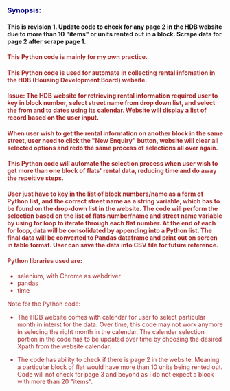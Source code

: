 ### <font color = 'navy'> Synopsis:</font>
#### This is revision 1. Update code to check for any page 2 in the HDB website due to more than 10 "items" or units rented out in a block. Scrape data for page 2 after scrape page 1. 
#### <font color = 'brown'> This Python code is mainly for my own practice. </font>
#### <font color = 'brown'> This Python code is used for automate in collecting rental infomation in the HDB (Housing Development Board) website.</font>

#### <font color = 'brown'>Issue: The HDB website for retrieving rental information required user to key in block number, select street name from drop down list, and select the from and to dates using its calendar. Website will display a list of record based on the user input.</font>

#### <font color = 'brown'>When user wish to get the rental information on another block in the same street, user need to click the "New Enquiry" button, website will clear all selected options and redo the same process of selections all over again. </font>

#### <font color = 'brown'> This Python code will automate the selection process when user wish to get more than one block of flats' rental data, reducing time and do away the repeitive steps.</font>

#### <font color = 'brown'> User just have to key in the list of block numbers/name as a form of Python list, and the correct street name as a string variable, which has to be found on the drop-down list in the website. The code will perform the selection based on the list of flats number/name and street name variable by using for loop to iterate through each flat number. At the end of each for loop, data will be consolidated by appending into a Python list. The final data will be converted to Pandas dataframe and print out on screen in table format. User can save the data into CSV file for future reference. </font>

#### <font color = 'brown'> Python libraries used are:
* selenium, with Chrome as webdriver
* pandas
* time

Note for the Python code:
* The HDB website comes with calendar for user to select particular month in interst for the data. Over time, this code may not work anymore in selecing the right month in the calendar. The calender selection portion in the code has to be updated over time by choosing the desired Xpath from the website calendar.

* The code has ability to check if there is page 2 in the website. Meaning a particular block of flat would have more than 10 units being rented out. Code will not check for page 3 and beyond as I do not expect a block with more than 20 "items".
